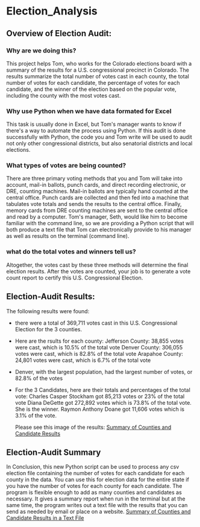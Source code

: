 # Election_Analysis

## Overview of Election Audit:

### Why are we doing this?
This project helps Tom, who works for the Colorado elections board with a summary of the results for a U.S. congressional precinct in Colorado. The results summarize the total number of votes cast in each county, the total number of votes for each candidate, the percentage of votes for each candidate, and the winner of the election based on the popular vote, including the county with the most votes cast. 
### Why use Python when we have data formated for Excel
This task is usually done in Excel, but Tom's manager wants to know if there's a way to automate the process using Python. If this audit is done successfully with Python, the code you and Tom write will be used to audit not only other congressional districts, but also senatorial districts and local elections.

### What types of votes are being counted?
There are three primary voting methods that you and Tom will take into account, mail-in ballots, punch cards, and direct recording electronic, or DRE, counting machines. Mail-in ballots are typically hand counted at the central office. Punch cards are collected and then fed into a machine that tabulates vote totals and sends the results to the central office. Finally, memory cards from DRE counting machines are sent to the central office and read by a computer. Tom's manager, Seth, would like him to become familiar with the command line, so we are providing a Python script that will both produce a text file that Tom can electronically provide to his manager as well as results on the terminal (command line).

### what do the total votes and winners tell us?
Altogether, the votes cast by these three methods will determine the final election results. After the votes are counted, your job is to generate a vote count report to certify this U.S. Congressional Election. 


## Election-Audit Results:
The following results were found:
* there were a total of 369,711 votes cast in this U.S. Congressional Election for the 3 counties.

* Here are the rsults for each county:
  Jefferson County: 38,855 votes were cast, which is 10.5% of the total vote
  Denver County: 306,055 votes were cast, which is 82.8% of the total vote
  Arapahoe County: 24,801 votes were cast, which is 6.7% of the total vote
  
* Denver, with the largest population, had the largest number of votes, or 82.8% of the votes

* For the 3 Candidates, here are their totals and percentages of the total vote:
  Charles Casper Stockham got 85,213 votes or 23% of the total vote
  Diana DeGette got 272,892 votes which is 73.8% of the total vote. She is the winner.
  Raymon Anthony Doane got 11,606 votes which is 3.1% of the vote.
  
  Please see this image of the results:
  [Summary of Counties and Candidate Results](analysis/election_analysis.png) 

## Election-Audit Summary
In Conclusion, this new Python script can be used to process any csv election file containing the number of votes for each candidate for each county in the data. You can use this for election data for the entire state if you have the number of votes for each county for each candidate. The program is flexible enough to add as many counties and candidates as necessary. It gives a summary report when run in the terminal but at the same time, the program writes out a text file with the results that you can send as needed by email or place on a website.
[Summary of Counties and Candidate Results in a Text File](analysis/election_analysis.txt) 

